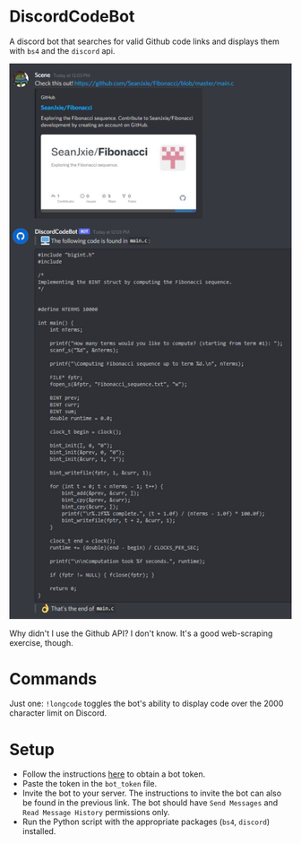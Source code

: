 # DiscordCodeBot
A discord bot that searches for valid Github code links and displays them with `bs4` and the `discord` api.

![sample](https://github.com/SeanJxie/DiscordCodeBot/blob/main/sample.jpg)

Why didn't I use the Github API? I don't know. It's a good web-scraping exercise, though.

# Commands
Just one: `!longcode` toggles the bot's ability to display code over the 2000 character limit on Discord.

# Setup
- Follow the instructions [here](https://discordpy.readthedocs.io/en/latest/discord.html) to obtain a bot token. 
- Paste the token in the `bot_token` file. 
- Invite the bot to your server. The instructions to invite the bot can also be found in the previous link. The bot should have `Send Messages` and `Read Message History` permissions only.
- Run the Python script with the appropriate packages (`bs4`, `discord`) installed.
